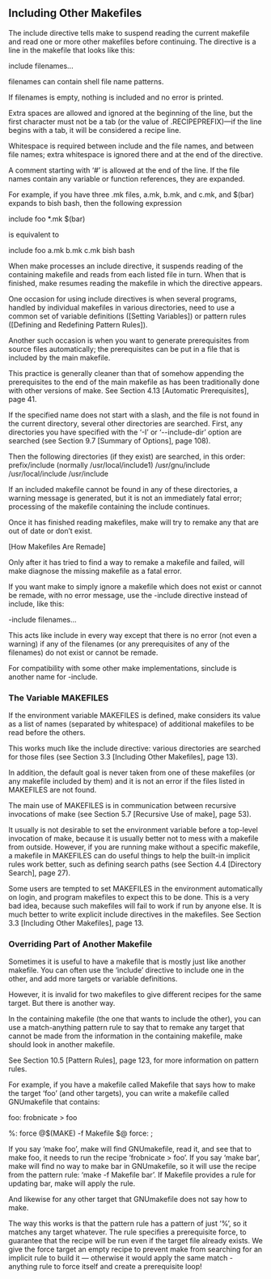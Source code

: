 ## Including Other Makefiles

The include directive tells make to suspend reading the current makefile and read one or more other makefiles before continuing. The directive is a line in the makefile that looks like this:

include filenames...

filenames can contain shell file name patterns.

If filenames is empty, nothing is included and no error is printed.

Extra spaces are allowed and ignored at the beginning of the line, but the first character must not be a tab (or the value of .RECIPEPREFIX)—if the line begins with a tab, it will be considered a recipe line.

Whitespace is required between include and the file names, and between file names; extra whitespace is ignored there and at the end of the directive.

A comment starting with ‘#’ is allowed at the end of the line. If the file names contain any variable or function references, they are expanded.

For example, if you have three .mk files, a.mk, b.mk, and c.mk, and $(bar) expands to bish bash, then the following expression

include foo *.mk $(bar)

is equivalent to

include foo a.mk b.mk c.mk bish bash

When make processes an include directive, it suspends reading of the containing makefile and reads from each listed file in turn. When that is finished, make resumes reading the makefile in which the directive appears.

One occasion for using include directives is when several programs, handled by individual makefiles in various directories, need to use a common set of variable definitions ([Setting Variables]) or pattern rules ([Defining and Redefining Pattern Rules]).

Another such occasion is when you want to generate prerequisites from source files automatically; the prerequisites can be put in a file that is included by the main makefile.

This practice is generally cleaner than that of somehow appending the prerequisites to the end of the main makefile as has been traditionally done with other versions of make. See Section 4.13 [Automatic Prerequisites], page 41.

If the specified name does not start with a slash, and the file is not found in the current directory, several other directories are searched. First, any directories you have specified with the ‘-I’ or ‘--include-dir’ option are searched (see Section 9.7 [Summary of Options], page 108).

Then the following directories (if they exist) are searched, in this order:
	prefix/include (normally /usr/local/include1)
	/usr/gnu/include
	/usr/local/include
	/usr/include

If an included makefile cannot be found in any of these directories, a warning message is generated, but it is not an immediately fatal error; processing of the makefile containing the include continues.

Once it has finished reading makefiles, make will try to remake any that are out of date or don’t exist.

[How Makefiles Are Remade]

Only after it has tried to find a way to remake a makefile and failed, will make diagnose the missing makefile as a fatal error.

If you want make to simply ignore a makefile which does not exist or cannot be remade, with no error message, use the -include directive instead of include, like this:

-include filenames...

This acts like include in every way except that there is no error (not even a warning) if any of the filenames (or any prerequisites of any of the filenames) do not exist or cannot be remade.

For compatibility with some other make implementations, sinclude is another name for -include.



### The Variable MAKEFILES

If the environment variable MAKEFILES is defined, make considers its value as a list of names (separated by whitespace) of additional makefiles to be read before the others.

This works much like the include directive: various directories are searched for those files (see Section 3.3 [Including Other Makefiles], page 13).

In addition, the default goal is never taken from one of these makefiles (or any makefile included by them) and it is not an error if the files listed in MAKEFILES are not found.

The main use of MAKEFILES is in communication between recursive invocations of make (see Section 5.7 [Recursive Use of make], page 53).

It usually is not desirable to set the environment variable before a top-level invocation of make, because it is usually better not to mess with a makefile from outside. However, if you are running make without a specific makefile, a makefile in MAKEFILES can do useful things to help the built-in implicit rules
work better, such as defining search paths (see Section 4.4 [Directory Search], page 27).

Some users are tempted to set MAKEFILES in the environment automatically on login, and program makefiles to expect this to be done. This is a very bad idea, because such makefiles will fail to work if run by anyone else. It is much better to write explicit include directives in the makefiles. See Section 3.3 [Including Other Makefiles], page 13.



### Overriding Part of Another Makefile
Sometimes it is useful to have a makefile that is mostly just like another makefile. You can often use the ‘include’ directive to include one in the other, and add more targets or variable definitions.

However, it is invalid for two makefiles to give different recipes for the same target. But there is another way.

In the containing makefile (the one that wants to include the other), you can use a match-anything pattern rule to say that to remake any target that cannot be made from the information in the containing makefile, make should look in another makefile.

See Section 10.5 [Pattern Rules], page 123, for more information on pattern rules.

For example, if you have a makefile called Makefile that says how to make the target ‘foo’ (and other targets), you can write a makefile called GNUmakefile that contains:

foo:
	frobnicate > foo

%: force
	@$(MAKE) -f Makefile $@
force: ;

If you say ‘make foo’, make will find GNUmakefile, read it, and see that to make foo, it needs to run the recipe ‘frobnicate > foo’. If you say ‘make bar’, make will find no way to make bar in GNUmakefile, so it will use the recipe from the pattern rule: ‘make -f Makefile bar’. If Makefile provides a rule for updating bar, make will apply the rule.

And likewise for any other target that GNUmakefile does not say how to make.

The way this works is that the pattern rule has a pattern of just ‘%’, so it matches any target whatever. The rule specifies a prerequisite force, to guarantee that the recipe will be run even if the target file already exists. We give the force target an empty recipe to prevent make from searching for an implicit rule to build it — otherwise it would apply the same match - anything rule to force itself and create a prerequisite loop!

